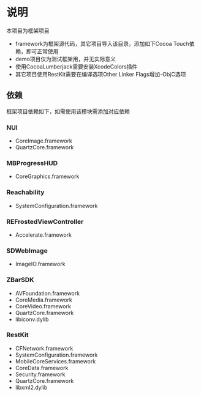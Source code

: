 说明
==========
本项目为框架项目    

* framework为框架源代码，其它项目导入该目录，添加如下Cocoa Touch依赖，即可正常使用  
* demo项目仅为测试框架用，并无实际意义  
* 使用CocoaLumberjack需要安装XcodeColors插件  
* 其它项目使用RestKit需要在编译选项Other Linker Flags增加-ObjC选项  

依赖
----------
框架项目依赖如下，如需使用该模块需添加对应依赖

### NUI 
* CoreImage.framework  
* QuartzCore.framework

### MBProgressHUD
* CoreGraphics.framework

### Reachability
* SystemConfiguration.framework

### REFrostedViewController
* Accelerate.framework 

### SDWebImage
* ImageIO.framework

### ZBarSDK
* AVFoundation.framework
* CoreMedia.framework
* CoreVideo.framework
* QuartzCore.framework  
* libiconv.dylib 

### RestKit
* CFNetwork.framework
* SystemConfiguration.framework
* MobileCoreServices.framework
* CoreData.framework
* Security.framework  
* QuartzCore.framework
* libxml2.dylib
